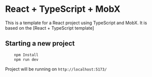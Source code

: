 # React + TypeScript + MobX

This is a template for a React project using TypeScript and MobX. It is based on the [React + TypeScript template]

## Starting a new project

```bash
    npm Install
    npm run dev
```

Project will be running on `http://localhost:5173/`
